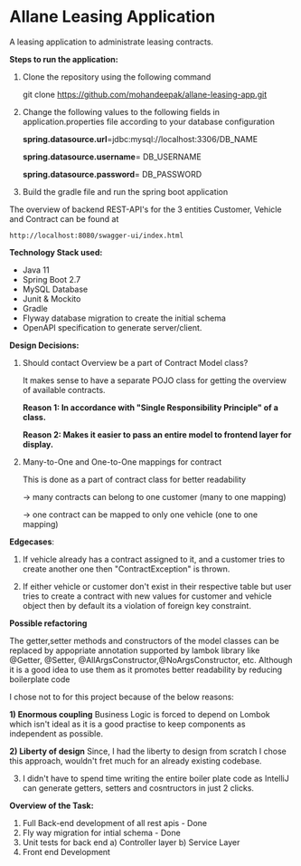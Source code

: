 # Allane Leasing Application
A leasing application to administrate leasing contracts.

**Steps to run the application:**

1) Clone the repository using the following command

   git clone https://github.com/mohandeepak/allane-leasing-app.git

2) Change the following values to the following fields in application.properties file according to your database configuration

    **spring.datasource.url**=jdbc:mysql://localhost:3306/DB_NAME
    
    **spring.datasource.username**= DB_USERNAME
    
    **spring.datasource.password**= DB_PASSWORD

3) Build the gradle file and run the spring boot application 

The overview of backend REST-API's for the 3 entities Customer, Vehicle and Contract can be found at 

    http://localhost:8080/swagger-ui/index.html


**Technology Stack used:**
* Java 11
* Spring Boot  2.7
* MySQL Database
* Junit & Mockito
* Gradle
* Flyway database migration to create the initial schema
* OpenAPI specification to generate server/client.

**Design Decisions:**
1) Should contact Overview be a part of Contract Model class?

   It makes sense to have a separate POJO class for getting the overview of available contracts.
    
    **Reason 1: In accordance with "Single Responsibility Principle" of a class.**
    
    **Reason 2: Makes it easier to pass an entire model to frontend layer for display.**
    
2) Many-to-One and One-to-One mappings for contract 
    
    This is done as a part of contract class for better readability
    
    -> many contracts can belong to one customer (many to one mapping)
    
    -> one contract can be mapped to only one vehicle  (one to one mapping)
    
**Edgecases**:

1) If vehicle already has a contract assigned to it, and a customer 
tries to create another one  then "ContractException" is thrown.

2) If either vehicle or customer don't exist in their respective table
but user tries to create a contract with new values for customer
and vehicle object then by default its a violation of foreign key constraint.

**Possible refactoring**

The getter,setter methods and constructors of the model classes can be replaced by appopriate
annotation supported by lambok library like @Getter, @Setter, @AllArgsConstructor,@NoArgsConstructor, etc.
Although it is a good idea to use them as it promotes better readability by reducing boilerplate code

I chose not to for this project because of the below reasons:

**1) Enormous coupling**
Business Logic is forced to depend on Lombok which isn't ideal as it 
is a good practise to keep components as independent as possible.

**2) Liberty of design**
Since, I had the liberty to design from scratch I chose this approach,
wouldn't fret much for an already existing codebase.

3) I didn't have to spend time writing the entire boiler plate code as 
IntelliJ can generate getters, setters and cosntructors in just 2 clicks.


**Overview of the Task:**

1) Full Back-end development of all rest apis - Done
2) Fly way migration for intial schema - Done
3) Unit tests for back end
    a) Controller layer
    b) Service Layer
4) Front end Development
    
    
 
   